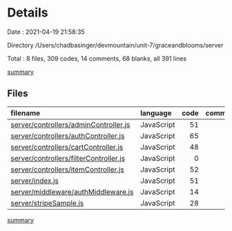 # Details

Date : 2021-04-19 21:58:35

Directory /Users/chadbasinger/devmountain/unit-7/graceandblooms/server

Total : 8 files,  309 codes, 14 comments, 68 blanks, all 391 lines

[summary](results.md)

## Files
| filename | language | code | comment | blank | total |
| :--- | :--- | ---: | ---: | ---: | ---: |
| [server/controllers/adminController.js](/server/controllers/adminController.js) | JavaScript | 51 | 0 | 5 | 56 |
| [server/controllers/authController.js](/server/controllers/authController.js) | JavaScript | 65 | 3 | 14 | 82 |
| [server/controllers/cartController.js](/server/controllers/cartController.js) | JavaScript | 48 | 0 | 11 | 59 |
| [server/controllers/filterController.js](/server/controllers/filterController.js) | JavaScript | 0 | 0 | 1 | 1 |
| [server/controllers/itemController.js](/server/controllers/itemController.js) | JavaScript | 52 | 7 | 12 | 71 |
| [server/index.js](/server/index.js) | JavaScript | 51 | 4 | 21 | 76 |
| [server/middleware/authMiddleware.js](/server/middleware/authMiddleware.js) | JavaScript | 14 | 0 | 0 | 14 |
| [server/stripeSample.js](/server/stripeSample.js) | JavaScript | 28 | 0 | 4 | 32 |

[summary](results.md)